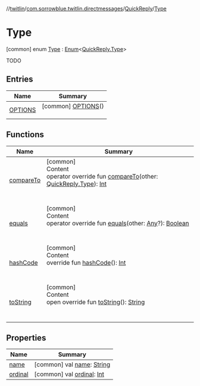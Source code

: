 //[twitlin](../../../index.md)/[com.sorrowblue.twitlin.directmessages](../../index.md)/[QuickReply](../index.md)/[Type](index.md)



# Type  
 [common] enum [Type](index.md) : [Enum](https://kotlinlang.org/api/latest/jvm/stdlib/kotlin/-enum/index.html)<[QuickReply.Type](index.md)> 

TODO

   


## Entries  
  
|  Name|  Summary| 
|---|---|
| <a name="com.sorrowblue.twitlin.directmessages/QuickReply.Type.OPTIONS///PointingToDeclaration/"></a>[OPTIONS](-o-p-t-i-o-n-s/index.md)| <a name="com.sorrowblue.twitlin.directmessages/QuickReply.Type.OPTIONS///PointingToDeclaration/"></a> [common] [OPTIONS](-o-p-t-i-o-n-s/index.md)()  <br>   <br>


## Functions  
  
|  Name|  Summary| 
|---|---|
| <a name="kotlin/Enum/compareTo/#com.sorrowblue.twitlin.directmessages.QuickReply.Type/PointingToDeclaration/"></a>[compareTo](-o-p-t-i-o-n-s/index.md#%5Bkotlin%2FEnum%2FcompareTo%2F%23com.sorrowblue.twitlin.directmessages.QuickReply.Type%2FPointingToDeclaration%2F%5D%2FFunctions%2F1930806739)| <a name="kotlin/Enum/compareTo/#com.sorrowblue.twitlin.directmessages.QuickReply.Type/PointingToDeclaration/"></a>[common]  <br>Content  <br>operator override fun [compareTo](-o-p-t-i-o-n-s/index.md#%5Bkotlin%2FEnum%2FcompareTo%2F%23com.sorrowblue.twitlin.directmessages.QuickReply.Type%2FPointingToDeclaration%2F%5D%2FFunctions%2F1930806739)(other: [QuickReply.Type](index.md)): [Int](https://kotlinlang.org/api/latest/jvm/stdlib/kotlin/-int/index.html)  <br><br><br>
| <a name="kotlin/Enum/equals/#kotlin.Any?/PointingToDeclaration/"></a>[equals](../../../com.sorrowblue.twitlin.v2.users/-users-api/-expansion/-p-i-n-n-e-d_-t-w-e-e-t_-i-d/index.md#%5Bkotlin%2FEnum%2Fequals%2F%23kotlin.Any%3F%2FPointingToDeclaration%2F%5D%2FFunctions%2F1930806739)| <a name="kotlin/Enum/equals/#kotlin.Any?/PointingToDeclaration/"></a>[common]  <br>Content  <br>operator override fun [equals](../../../com.sorrowblue.twitlin.v2.users/-users-api/-expansion/-p-i-n-n-e-d_-t-w-e-e-t_-i-d/index.md#%5Bkotlin%2FEnum%2Fequals%2F%23kotlin.Any%3F%2FPointingToDeclaration%2F%5D%2FFunctions%2F1930806739)(other: [Any](https://kotlinlang.org/api/latest/jvm/stdlib/kotlin/-any/index.html)?): [Boolean](https://kotlinlang.org/api/latest/jvm/stdlib/kotlin/-boolean/index.html)  <br><br><br>
| <a name="kotlin/Enum/hashCode/#/PointingToDeclaration/"></a>[hashCode](../../../com.sorrowblue.twitlin.v2.users/-users-api/-expansion/-p-i-n-n-e-d_-t-w-e-e-t_-i-d/index.md#%5Bkotlin%2FEnum%2FhashCode%2F%23%2FPointingToDeclaration%2F%5D%2FFunctions%2F1930806739)| <a name="kotlin/Enum/hashCode/#/PointingToDeclaration/"></a>[common]  <br>Content  <br>override fun [hashCode](../../../com.sorrowblue.twitlin.v2.users/-users-api/-expansion/-p-i-n-n-e-d_-t-w-e-e-t_-i-d/index.md#%5Bkotlin%2FEnum%2FhashCode%2F%23%2FPointingToDeclaration%2F%5D%2FFunctions%2F1930806739)(): [Int](https://kotlinlang.org/api/latest/jvm/stdlib/kotlin/-int/index.html)  <br><br><br>
| <a name="kotlin/Enum/toString/#/PointingToDeclaration/"></a>[toString](../../../com.sorrowblue.twitlin.v2.users/-users-api/-expansion/-p-i-n-n-e-d_-t-w-e-e-t_-i-d/index.md#%5Bkotlin%2FEnum%2FtoString%2F%23%2FPointingToDeclaration%2F%5D%2FFunctions%2F1930806739)| <a name="kotlin/Enum/toString/#/PointingToDeclaration/"></a>[common]  <br>Content  <br>open override fun [toString](../../../com.sorrowblue.twitlin.v2.users/-users-api/-expansion/-p-i-n-n-e-d_-t-w-e-e-t_-i-d/index.md#%5Bkotlin%2FEnum%2FtoString%2F%23%2FPointingToDeclaration%2F%5D%2FFunctions%2F1930806739)(): [String](https://kotlinlang.org/api/latest/jvm/stdlib/kotlin/-string/index.html)  <br><br><br>


## Properties  
  
|  Name|  Summary| 
|---|---|
| <a name="com.sorrowblue.twitlin.directmessages/QuickReply.Type/name/#/PointingToDeclaration/"></a>[name](index.md#%5Bcom.sorrowblue.twitlin.directmessages%2FQuickReply.Type%2Fname%2F%23%2FPointingToDeclaration%2F%5D%2FProperties%2F1930806739)| <a name="com.sorrowblue.twitlin.directmessages/QuickReply.Type/name/#/PointingToDeclaration/"></a> [common] val [name](index.md#%5Bcom.sorrowblue.twitlin.directmessages%2FQuickReply.Type%2Fname%2F%23%2FPointingToDeclaration%2F%5D%2FProperties%2F1930806739): [String](https://kotlinlang.org/api/latest/jvm/stdlib/kotlin/-string/index.html)   <br>
| <a name="com.sorrowblue.twitlin.directmessages/QuickReply.Type/ordinal/#/PointingToDeclaration/"></a>[ordinal](index.md#%5Bcom.sorrowblue.twitlin.directmessages%2FQuickReply.Type%2Fordinal%2F%23%2FPointingToDeclaration%2F%5D%2FProperties%2F1930806739)| <a name="com.sorrowblue.twitlin.directmessages/QuickReply.Type/ordinal/#/PointingToDeclaration/"></a> [common] val [ordinal](index.md#%5Bcom.sorrowblue.twitlin.directmessages%2FQuickReply.Type%2Fordinal%2F%23%2FPointingToDeclaration%2F%5D%2FProperties%2F1930806739): [Int](https://kotlinlang.org/api/latest/jvm/stdlib/kotlin/-int/index.html)   <br>

